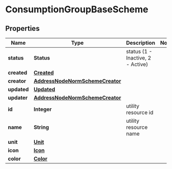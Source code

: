 

# ConsumptionGroupBaseScheme


## Properties

| Name | Type | Description | Notes |
|------------ | ------------- | ------------- | -------------|
|**status** | **Status** | status (1 - Inactive, 2 - Active) |  |
|**created** | [**Created**](Created.md) |  |  |
|**creator** | [**AddressNodeNormSchemeCreator**](AddressNodeNormSchemeCreator.md) |  |  |
|**updated** | [**Updated**](Updated.md) |  |  |
|**updater** | [**AddressNodeNormSchemeCreator**](AddressNodeNormSchemeCreator.md) |  |  |
|**id** | **Integer** | utility resource id |  |
|**name** | **String** | utility resource name |  |
|**unit** | [**Unit**](Unit.md) |  |  |
|**icon** | [**Icon**](Icon.md) |  |  |
|**color** | [**Color**](Color.md) |  |  |



